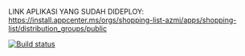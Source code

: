 LINK APLIKASI YANG SUDAH DIDEPLOY:
https://install.appcenter.ms/orgs/shopping-list-azmi/apps/shopping-list/distribution_groups/public

[![Build status](https://build.appcenter.ms/v0.1/apps/08d97f3c-ddbc-4498-8931-1e5d5fdc1e3b/branches/main/badge)](https://appcenter.ms)